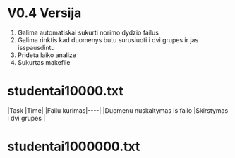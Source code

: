 # V0.4 Versija
1. Galima automatiskai sukurti norimo dydzio failus
2. Galima rinktis kad duomenys butu surusiuoti i dvi grupes ir jas isspausdintu
3. Prideta laiko analize
4. Sukurtas makefile


# studentai10000.txt
|Task       |Time|
|Failu kurimas|----|
|Duomenu nuskaitymas is failo
|Skirstymas i dvi grupes
|



# studentai1000000.txt
